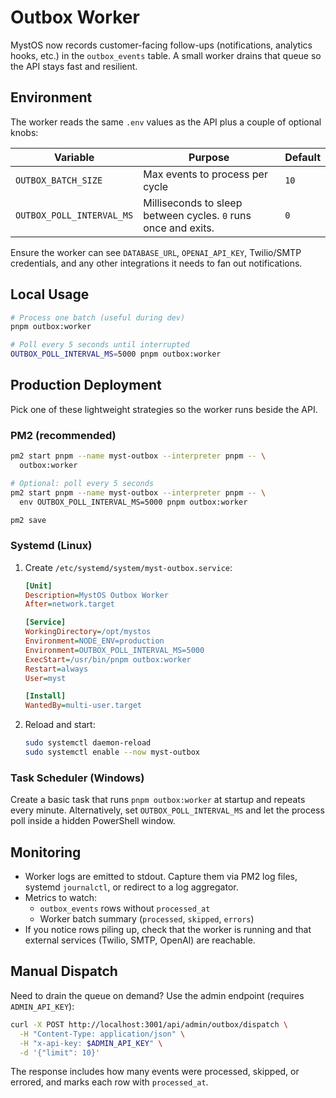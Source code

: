 # Outbox Worker

MystOS now records customer-facing follow-ups (notifications, analytics hooks, etc.) in the `outbox_events` table. A small worker drains that queue so the API stays fast and resilient.

## Environment

The worker reads the same `.env` values as the API plus a couple of optional knobs:

| Variable | Purpose | Default |
| --- | --- | --- |
| `OUTBOX_BATCH_SIZE` | Max events to process per cycle | `10` |
| `OUTBOX_POLL_INTERVAL_MS` | Milliseconds to sleep between cycles. `0` runs once and exits. | `0` |

Ensure the worker can see `DATABASE_URL`, `OPENAI_API_KEY`, Twilio/SMTP credentials, and any other integrations it needs to fan out notifications.

## Local Usage

```bash
# Process one batch (useful during dev)
pnpm outbox:worker

# Poll every 5 seconds until interrupted
OUTBOX_POLL_INTERVAL_MS=5000 pnpm outbox:worker
```

## Production Deployment

Pick one of these lightweight strategies so the worker runs beside the API.

### PM2 (recommended)

```bash
pm2 start pnpm --name myst-outbox --interpreter pnpm -- \
  outbox:worker

# Optional: poll every 5 seconds
pm2 start pnpm --name myst-outbox --interpreter pnpm -- \
  env OUTBOX_POLL_INTERVAL_MS=5000 pnpm outbox:worker

pm2 save
```

### Systemd (Linux)

1. Create `/etc/systemd/system/myst-outbox.service`:

   ```ini
   [Unit]
   Description=MystOS Outbox Worker
   After=network.target

   [Service]
   WorkingDirectory=/opt/mystos
   Environment=NODE_ENV=production
   Environment=OUTBOX_POLL_INTERVAL_MS=5000
   ExecStart=/usr/bin/pnpm outbox:worker
   Restart=always
   User=myst

   [Install]
   WantedBy=multi-user.target
   ```

2. Reload and start:

   ```bash
   sudo systemctl daemon-reload
   sudo systemctl enable --now myst-outbox
   ```

### Task Scheduler (Windows)

Create a basic task that runs `pnpm outbox:worker` at startup and repeats every minute. Alternatively, set `OUTBOX_POLL_INTERVAL_MS` and let the process poll inside a hidden PowerShell window.

## Monitoring

- Worker logs are emitted to stdout. Capture them via PM2 log files, systemd `journalctl`, or redirect to a log aggregator.
- Metrics to watch:
  - `outbox_events` rows without `processed_at`
  - Worker batch summary (`processed`, `skipped`, `errors`)
- If you notice rows piling up, check that the worker is running and that external services (Twilio, SMTP, OpenAI) are reachable.

## Manual Dispatch

Need to drain the queue on demand? Use the admin endpoint (requires `ADMIN_API_KEY`):

```bash
curl -X POST http://localhost:3001/api/admin/outbox/dispatch \
  -H "Content-Type: application/json" \
  -H "x-api-key: $ADMIN_API_KEY" \
  -d '{"limit": 10}'
```

The response includes how many events were processed, skipped, or errored, and marks each row with `processed_at`.

